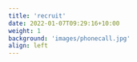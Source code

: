 ```yaml
---
title: 'recruit'
date: 2022-01-07T09:29:16+10:00
weight: 1
background: 'images/phonecall.jpg'
align: left
---
```


